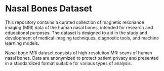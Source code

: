 # Nasal Bones Dataset

This repository contains a curated collection of magnetic resonance imaging (MRI) data of the human nasal bones, intended for research and educational purposes. The dataset is designed to aid in the study and development of medical imaging techniques, diagnostic tools, and machine learning models.

Nasal bone MRI dataset consists of high-resolution MRI scans of human nasal bones. Data are anonymized to protect patient privacy and presented in a standardized format suitable for various types of analysis.